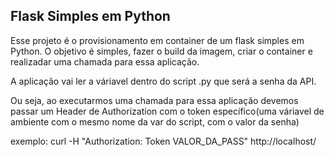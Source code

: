 ## Flask Simples em Python

Esse projeto é o provisionamento em container de um flask simples em Python. O objetivo é simples,
fazer o build da imagem, criar o container e realizadar uma chamada para essa aplicação. 

A aplicação vai ler a váriavel dentro do script .py que será a senha da API. 

Ou seja, ao executarmos uma chamada para essa aplicação devemos passar um Header de Authorization com o token específico(uma váriavel de ambiente com o mesmo nome da var do script, com o valor da senha) 

exemplo: curl -H "Authorization: Token VALOR_DA_PASS" http://localhost/
